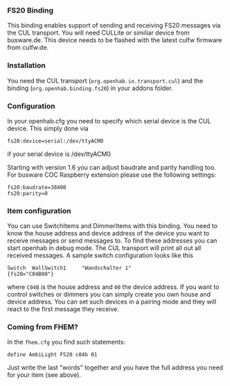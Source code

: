### FS20 Binding

This binding enables support of sending and receiving FS20 messages via the CUL transport. You will need CULLite or similiar device from busware.de. This device needs to be flashed with the latest culfw firmware from culfw.de.

### Installation
You need the CUL transport (`org.openhab.io.transport.cul`) and the binding (`org.openhab.binding.fs20`) in your addons folder.

### Configuration
In your openhab.cfg you need to specify which serial device is the CUL device. This simply done via

    fs20:device=serial:/dev/ttyACM0

if your serial device is /dev/ttyACM0

Starting with version 1.6 you can adjust baudrate and parity handling too. For busware COC Raspberry extension please use the following settings: 

    fs20:baudrate=38400
    fs20:parity=0


### Item configuration
You can use SwitchItems and DimmerItems with this binding. You need to know the house address and device address of the device you want to receive messages or send messages to. To find these addresses you can start openhab in debug mode. The CUL transport will print all out all received messages.
A sample switch configuration looks like this

    Switch  WallSwitch1     "Wandschalter 1"                {fs20="C04B00"}

where `C04B` is the house address and `00` the device address. If you want to control switches or dimmers you can simply create you own house and device address. You can set such devices in a pairing mode and they will react to the first message they receive.

### Coming from FHEM?

In the `fhem.cfg` you find such statements:

    define AmbiLight FS20 c04b 01

Just write the last "words" together and you have the full address you need for your item (see above).